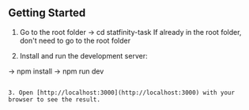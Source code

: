 

## Getting Started
1. Go to the root folder
-> cd statfinity-task
If already in the root folder, don't need to go to the root folder

2. Install and  run the development server:

-> npm install
-> npm run dev

```

3. Open [http://localhost:3000](http://localhost:3000) with your browser to see the result.

